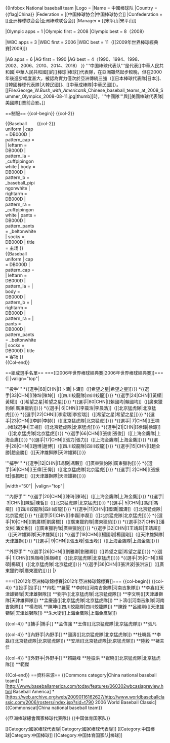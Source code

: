 {{Infobox National baseball team
|Logo = 
|Name = 中國棒球队
|Country = {{flag|China}}
|Federation = [[中国棒球协会|中国棒球协会]]
|Confederation = [[亚洲棒球联合会|亚洲棒球联合会]]
|Manager = [[宋平山|宋平山]]
<!-- Olympic Games -->
|Olympic apps = 1
|Olympic first = 2008
|Olympic best = 8（2008）
<!-- World Baseball Classic -->
|WBC apps = 3
|WBC first = 2006
|WBC best = 11（[[2009年世界棒球經典賽|2009]]）
<!-- Asian Games -->
|AG apps = 6
|AG first = 1990
|AG best = 4（1990、1994、1998、<br/>2002、2006、2010、2014、2018）
}}
'''中国棒球代表队'''是代表[[中華人民共和國|中華人民共和國]]的[[棒球|棒球]]代表隊，在亞洲雖然起步較晚，但在2000年後進步幅度甚大，被認為實力僅次於亞洲傳統三強（[[日本棒球代表隊|日本]]、[[韓國棒球代表隊|大韓民國]]、[[中華成棒隊|中華民國]]）。
[[File:George_W._Bush_with_American_&_Chinese_baseball_teams_at_2008_Summer_Olympics_2008-08-11.jpg|thumb]]時，'''中國隊'''與[[美國棒球代表隊|美國隊]]賽前合影。]]

==制服==
{{col-begin}}
{{col-2}}
<div style="float:left; width: 100px;">
{{Baseball uniform
 | cap           = DB000D
 | pattern_cap   = 
 | leftarm       = DB000D
 | pattern_la    = _cuffpipingonwhite
 | body          = DB000D
 | pattern_b     = _baseball_pipingonwhite
 | rightarm      = DB000D
 | pattern_ra    = _cuffpipingonwhite
 | pants         = DB000D
 | pattern_pants = _beltonwhite
 | socks         = DB000D
 | title         = 主场
}}
</div>
{{col-2}}
<div style="aligh:left; width: 100px;">
{{Baseball uniform
 | cap           = DB000D
 | pattern_cap   = 
 | leftarm       = DB000D
 | pattern_la    = 
 | body          = DB000D
 | pattern_b     = 
 | rightarm      = DB000D
 | pattern_ra    = 
 | pants         = DB000D
 | pattern_pants = _beltonwhite
 | socks         = DB000D
 | title         = 客场
}}
</div>
{{Col-end}}

==組成選手名單==
===[[2006年世界棒球經典賽|2006年世界棒球經典賽]]===
{|
|valign="top"|

'''投手'''
*{{選手|68|CHN|[[卜濤|卜濤]]（[[希望之星|希望之星]]）}}
*{{選手|33|CHN|[[陳坤|陳坤]]（[[四川蛟龍隊|四川蛟龍]]）}}
*{{選手|24|CHN|[[黃權|黃權]]（[[希望之星|希望之星]]）}}
*{{選手|80|CHN|[[賴國均|賴國均]]（[[廣東獵豹隊|廣東獵豹]]）}}
*{{選手| 6|CHN|[[李晨浩|李晨浩]]（[[北京猛虎隊|北京猛虎]]）}}
*{{選手|22|CHN|[[李宏瑞|李宏瑞]]（[[希望之星|希望之星]]）}}
*{{選手|23|CHN|[[李帥|李帥]]（[[北京猛虎隊|北京猛虎]]）}}
*{{選手| 7|CHN|[[王楠_(棒球選手)|王楠]]（[[北京猛虎隊|北京猛虎]]）}}
*{{選手|21|CHN|[[徐錚|徐錚]]（[[北京猛虎隊|北京猛虎]]）}}
*{{選手|66|CHN|[[張俊|張俊]]（[[上海金鷹隊|上海金鷹]]）}}
*{{選手|17|CHN|[[張力|張力]]（[[上海金鷹隊|上海金鷹]]）}}
*{{選手|28|CHN|[[趙博|趙博]]（[[四川蛟龍隊|四川蛟龍]]）}}
*{{選手|15|CHN|[[趙全勝|趙全勝]]（[[天津雄獅隊|天津雄獅]]）}}

'''捕手'''
*{{選手|12|CHN|[[馮毅|馮毅]]（[[廣東獵豹隊|廣東獵豹]]）}}
*{{選手|56|CHN|[[王偉|王偉]]（[[北京猛虎隊|北京猛虎]]）}}
*{{選手| 2|CHN|[[張振旺|張振旺]]（[[天津雄獅隊|天津雄獅]]）}}

|width="50"| 
|valign="top"|

'''內野手'''
*{{選手|20|CHN|[[陳琦|陳琦]]（[[上海金鷹隊|上海金鷹]]）}}
*{{選手| 3|CHN|[[陳哲|陳哲]]（[[北京猛虎隊|北京猛虎]]）}}
*{{選手| 5|CHN|[[馮飛|馮飛]]（[[四川蛟龍隊|四川蛟龍]]）}}
*{{選手|11|CHN|[[國濤|國濤]]（[[北京猛虎隊|北京猛虎]]）}}
*{{選手|51|CHN|[[李磊|李磊]]（[[北京猛虎隊|北京猛虎]]）}}
*{{選手|10|CHN|[[劉廣標|劉廣標]]（[[廣東獵豹隊|廣東獵豹]]）}}
*{{選手|37|CHN|[[潘文彬|潘文彬]]（[[廣東獵豹隊|廣東獵豹]]）}}
*{{選手|32|CHN|[[王靖超|王靖超]]（[[天津雄獅隊|天津雄獅]]）}}
*{{選手|18|CHN|[[楊國剛|楊國剛]]（[[天津雄獅隊|天津雄獅]]）}}
*{{選手| 9|CHN|[[張玉峰|張玉峰]]（[[上海金鷹隊|上海金鷹]]）}}

'''外野手'''
*{{選手|26|CHN|[[劉雅卿|劉雅卿]]（[[希望之星|希望之星]]）}}
*{{選手| 1|CHN|[[孫嶺峰|孫嶺峰]]（[[北京猛虎隊|北京猛虎]]）}}
*{{選手|35|CHN|[[楊碩|楊碩]]（[[北京猛虎隊|北京猛虎]]）}}
*{{選手|36|CHN|[[張洪波|張洪波]]（[[廣東獵豹隊|廣東獵豹]]）}}
|}

===[[2012年亞洲棒球錦標賽|2012年亞洲棒球錦標賽]]===
{{col-begin}}
{{col-4}}
*[[投手|投手]]
**冉松
**羅夏
**李帥([[河南吉象隊|河南吉象隊]])
**李鑫([[天津雄獅隊|天津雄獅隊]])
**劉宇([[北京猛虎隊|北京猛虎隊]])
**李文明([[天津雄獅隊|天津雄獅隊]])
**孟慶遠([[北京猛虎隊|北京猛虎隊]])
**卜濤([[河南吉象隊|河南吉象隊]])
**楊海帆
**陳坤([[四川蛟龍隊|四川蛟龍隊]])
**陳鋒
**呂建剛([[天津雄獅隊|天津雄獅隊]])
**朱大衛([[上海金鷹隊|上海金鷹隊]])

{{col-4}}
*[[捕手|捕手]]
**孟偉強
**王偉([[北京猛虎隊|北京猛虎隊]])
**張凡

{{col-4}}
*[[內野手|內野手]]
**國濤([[北京猛虎隊|北京猛虎隊]])
**杜曉磊
**李磊([[北京猛虎隊|北京猛虎隊]])
**安旭([[北京猛虎隊|北京猛虎隊]])
**陸毅
**褚夫佳

{{col-4}}
*[[外野手|外野手]]
**賴競峰
**陸振洪
**崔曉([[北京猛虎隊|北京猛虎隊]])
**範傑 

{{Col-end}}
==資料來源==
{{Commons category|China national baseball team}}
*[http://www.baseballamerica.com/today/features/060302wbcasiapreview.html Baseball America]
*[https://web.archive.org/web/20090116162627/http://www.worldbaseballclassic.com/2006/rosters/index.jsp?sid=t790 2006 World Baseball Classic]
{{Commonscat|China national baseball team}}

{{亞洲棒球總會國家棒球代表隊}}
{{中国体育国家队}}

[[Category:國家棒球代表隊|Category:國家棒球代表隊]]
[[Category:中国棒球|Category:中国棒球]]
[[Category:中国体育国家队|棒球]]